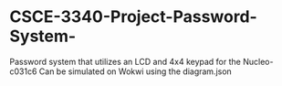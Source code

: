 # CSCE-3340-Project-Password-System-
Password system that utilizes an LCD and 4x4 keypad for the Nucleo-c031c6
Can be simulated on Wokwi using the diagram.json

